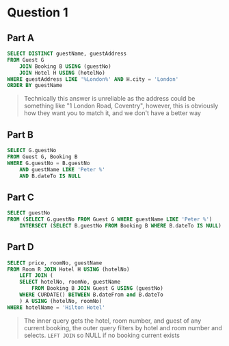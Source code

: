 # Question 1

## Part A

```sql
SELECT DISTINCT guestName, guestAddress
FROM Guest G 
    JOIN Booking B USING (guestNo)
    JOIN Hotel H USING (hotelNo)
WHERE guestAddress LIKE '%London%' AND H.city = 'London'
ORDER BY guestName
```

> Technically this answer is unreliable as the address could be something like "1 London Road, Coventry", however, this is obviously how they want you to match it, and we don't have a better way

## Part B

```sql
SELECT G.guestNo
FROM Guest G, Booking B
WHERE G.guestNo = B.guestNo
    AND guestName LIKE 'Peter %'
    AND B.dateTo IS NULL
```

## Part C

```sql
SELECT guestNo
FROM (SELECT G.guestNo FROM Guest G WHERE guestName LIKE 'Peter %') 
    INTERSECT (SELECT B.guestNo FROM Booking B WHERE B.dateTo IS NULL)
```

## Part D

```sql
SELECT price, roomNo, guestName
FROM Room R JOIN Hotel H USING (hotelNo)
    LEFT JOIN (
	SELECT hotelNo, roomNo, guestName 
        FROM Booking B JOIN Guest G USING (guestNo)
	WHERE CURDATE() BETWEEN B.dateFrom and B.dateTo
    ) A USING (hotelNo, roomNo)
WHERE hotelName = 'Hilton Hotel'
```

> The inner query gets the hotel, room number, and guest of any current booking, the outer query filters by hotel and room number and selects. `LEFT JOIN` so NULL if no booking current exists
